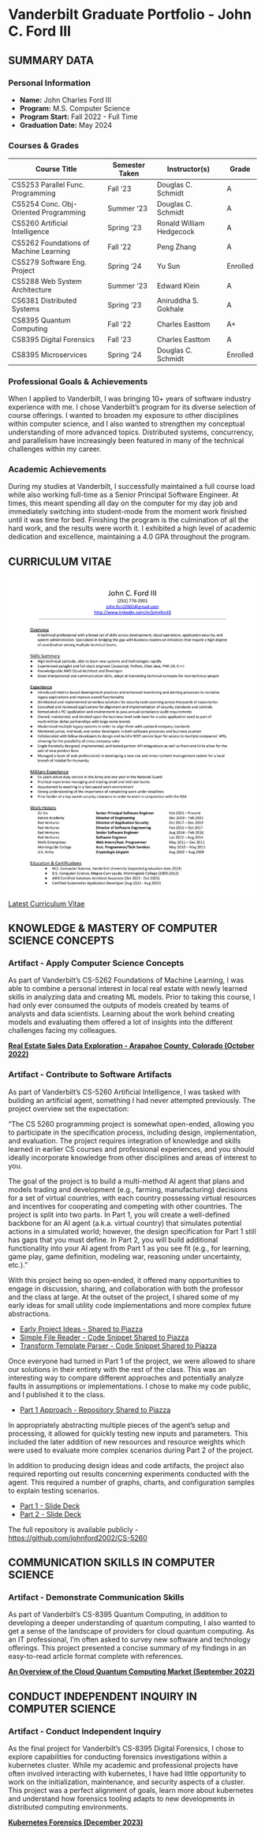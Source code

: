 # Vanderbilt Graduate Portfolio - John C. Ford III

## **SUMMARY DATA**

### **Personal Information**

* **Name:** John Charles Ford III
* **Program:** M.S. Computer Science
* **Program Start:** Fall 2022 - Full Time
* **Graduation Date:** May 2024

### **Courses & Grades**
| Course Title                           | Semester Taken | Instructor(s)            | Grade    |
| -------------------------------------- | -------------- | ------------------------ | -------- |
| CS5253 Parallel Func. Programming      | Fall ‘23       | Douglas C. Schmidt       | A        |
| CS5254 Conc. Obj-Oriented Programming  | Summer ‘23     | Douglas C. Schmidt       | A        |
| CS5260 Artificial Intelligence         | Spring ‘23     | Ronald William Hedgecock | A        |
| CS5262 Foundations of Machine Learning | Fall ‘22       | Peng Zhang               | A        |
| CS5279 Software Eng. Project           | Spring ‘24     | Yu Sun                   | Enrolled |
| CS5288 Web System Architecture         | Summer ‘23     | Edward Klein             | A        |
| CS6381 Distributed Systems             | Spring ‘23     | Aniruddha S. Gokhale     | A        |
| CS8395 Quantum Computing               | Fall ‘22       | Charles Easttom          | A+       |
| CS8395 Digital Forensics               | Fall ‘23       | Charles Easttom          | A        |
| CS8395 Microservices                   | Spring ‘24     | Douglas C. Schmidt       | Enrolled |

### Professional Goals & Achievements

When I applied to Vanderbilt, I was bringing 10+ years of software industry experience with me. I chose Vanderbilt’s program for its diverse selection of course offerings. I wanted to broaden my exposure to other disciplines within computer science, and I also wanted to strengthen my conceptual understanding of more advanced topics. Distributed systems, concurrency, and parallelism have increasingly been featured in many of the technical challenges within my career.

### Academic Achievements

During my studies at Vanderbilt, I successfully maintained a full course load while also working full-time as a Senior Principal Software Engineer. At times, this meant spending all day on the computer for my day job and immediately switching into student-mode from the moment work finished until it was time for bed. Finishing the program is the culmination of all the hard work, and the results were worth it. I exhibited a high level of academic dedication and excellence, maintaining a 4.0 GPA throughout the program. 


## **CURRICULUM VITAE**

![Latest Curriculum Vitae](./images/curriculum-vitae/curriculum-vitae.png "Latest Curriculum Vitae")
[Latest Curriculum Vitae](./artifacts/curriculum-vitae/curriculum-vitae.pdf)

## **KNOWLEDGE & MASTERY OF COMPUTER SCIENCE CONCEPTS**
### Artifact - Apply Computer Science Concepts

As part of Vanderbilt’s CS-5262 Foundations of Machine Learning, I was able to combine a personal interest in local real estate with newly learned skills in analyzing data and creating ML models. Prior to taking this course, I had only ever consumed the outputs of models created by teams of analysts and data scientists. Learning about the work behind creating models and evaluating them offered a lot of insights into the different challenges facing my colleagues. 
  
**[Real Estate Sales Data Exploration - Arapahoe County, Colorado (October 2022)](./artifacts/knowledge-and-mastery/apply-cs-concepts/real-estate-exploration.pdf)**

### Artifact - Contribute to Software Artifacts

As part of Vanderbilt’s CS-5260 Artificial Intelligence, I was tasked with building an artificial agent, something I had never attempted previously. The project overview set the expectation:

“The CS 5260 programming project is somewhat open-ended, allowing you to participate in the specification process, including design, implementation, and evaluation. The project requires integration of knowledge and skills learned in earlier CS courses and professional experiences, and you should ideally incorporate knowledge from other disciplines and areas of interest to you. 

The goal of the project is to build a multi-method AI agent that plans and models trading and development (e.g., farming, manufacturing) decisions for a set of virtual countries, with each country possessing virtual resources and incentives for cooperating and competing with other countries. The project is split into two parts. In Part 1, you will create a well-defined backbone for an AI agent (a.k.a. virtual country) that simulates potential actions in a simulated world; however, the design specification for Part 1 still has gaps that you must define. In Part 2, you will build additional functionality into your AI agent from Part 1 as you see fit (e.g., for learning, game play, game definition, modeling war, reasoning under uncertainty, etc.).”

With this project being so open-ended, it offered many opportunities to engage in discussion, sharing, and collaboration with both the professor and the class at large. At the outset of the project, I shared some of my early ideas for small utility code implementations and more complex future abstractions.

- [Early Project Ideas - Shared to Piazza](./artifacts/knowledge-and-mastery/contribute-artifacts/01-CS5260-early-project-ideas.pdf)
- [Simple File Reader - Code Snippet Shared to Piazza](./artifacts/knowledge-and-mastery/contribute-artifacts/02-CS5260-file-reading.pdf)
- [Transform Template Parser - Code Snippet Shared to Piazza](./artifacts/knowledge-and-mastery/contribute-artifacts/03-CS5260-transform-template-parser.pdf)

Once everyone had turned in Part 1 of the project, we were allowed to share our solutions in their entirety with the rest of the class. This was an interesting way to compare different approaches and potentially analyze faults in assumptions or implementations. I chose to make my code public, and I published it to the class.

- [Part 1 Approach - Repository Shared to Piazza](https://github.com/johnford2002/CS-5260)

In appropriately abstracting multiple pieces of the agent’s setup and processing, it allowed for quickly testing new inputs and parameters. This included the later addition of new resources and resource weights which were used to evaluate more complex scenarios during Part 2 of the project.

In addition to producing design ideas and code artifacts, the project also required reporting out results concerning experiments conducted with the agent. This required a number of graphs, charts, and configuration samples to explain testing scenarios.

- [Part 1 - Slide Deck](./artifacts/knowledge-and-mastery/contribute-artifacts/04-CS5260-project-part1.pdf)
- [Part 2 - Slide Deck](./artifacts/knowledge-and-mastery/contribute-artifacts/05-CS5260-project-part2.pdf)

The full repository is available publicly - https://github.com/johnford2002/CS-5260


## **COMMUNICATION SKILLS IN COMPUTER SCIENCE**
### Artifact - Demonstrate Communication Skills

As part of Vanderbilt’s CS-8395 Quantum Computing, in addition to developing a deeper understanding of quantum computing, I also wanted to get a sense of the landscape of providers for cloud quantum computing. As an IT professional, I’m often asked to survey new software and technology offerings. This project  presented a concise summary of my findings in an easy-to-read article format complete with references.
  
**[An Overview of the Cloud Quantum Computing Market (September 2022)](./artifacts/communication-skills/cloud-quantum-computing-market.pdf)**

## **CONDUCT INDEPENDENT INQUIRY IN COMPUTER SCIENCE**
### Artifact - Conduct Independent Inquiry

As the final project for Vanderbilt’s CS-8395 Digital Forensics, I chose to explore capabilities for conducting forensics investigations within a kubernetes cluster. While my academic and professional projects have often involved interacting with kubernetes, I have had little opportunity to work on the initialization, maintenance, and security aspects of a cluster. This project was a perfect alignment of goals, learn more about kubernetes and understand how forensics tooling adapts to new developments in distributed computing environments. 
  
**[Kubernetes Forensics (December 2023)](./artifacts/independent-inquiry/kubernetes-forensics.pdf)**